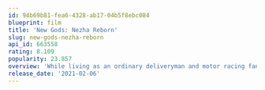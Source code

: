 ```yaml
---
id: 94b69b81-fea6-4328-ab17-04b5f8ebc084
blueprint: film
title: 'New Gods: Nezha Reborn'
slug: new-gods-nezha-reborn
api_id: 663558
rating: 8.109
popularity: 23.857
overview: 'While living as an ordinary deliveryman and motor racing fan, Nezha encounters old nemeses and must rediscover his powers to protect his loved ones.'
release_date: '2021-02-06'
---
```

